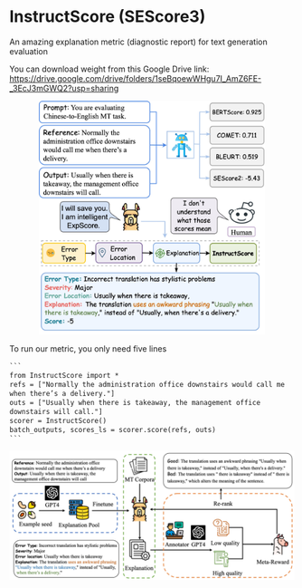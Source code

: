 # InstructScore (SEScore3)

An amazing explanation metric (diagnostic report) for text generation evaluation

You can download weight from this Google Drive link: https://drive.google.com/drive/folders/1seBqoewWHgu7I_AmZ6FE-_3EcJ3mGWQ2?usp=sharing

<div  align="center"> 
<img src="figs/InstructScore_teaser.jpg" width=400px>
</div>

To run our metric, you only need five lines

````
```
from InstructScore import *
refs = ["Normally the administration office downstairs would call me when there’s a delivery."]
outs = ["Usually when there is takeaway, the management office downstairs will call."]
scorer = InstructScore()
batch_outputs, scores_ls = scorer.score(refs, outs)
```
````

![Overview](figs/InstructScore.jpg)


